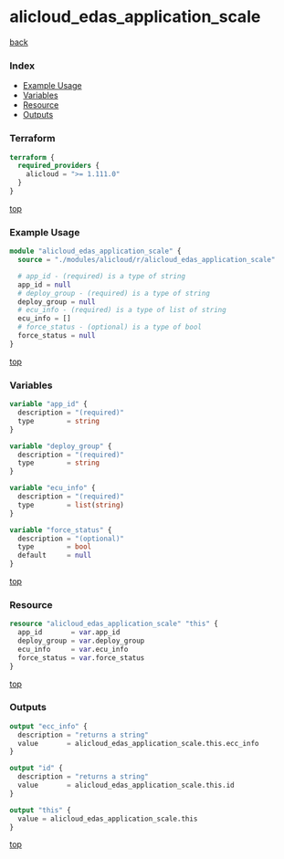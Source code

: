 # alicloud_edas_application_scale

[back](../alicloud.md)

### Index

- [Example Usage](#example-usage)
- [Variables](#variables)
- [Resource](#resource)
- [Outputs](#outputs)

### Terraform

```terraform
terraform {
  required_providers {
    alicloud = ">= 1.111.0"
  }
}
```

[top](#index)

### Example Usage

```terraform
module "alicloud_edas_application_scale" {
  source = "./modules/alicloud/r/alicloud_edas_application_scale"

  # app_id - (required) is a type of string
  app_id = null
  # deploy_group - (required) is a type of string
  deploy_group = null
  # ecu_info - (required) is a type of list of string
  ecu_info = []
  # force_status - (optional) is a type of bool
  force_status = null
}
```

[top](#index)

### Variables

```terraform
variable "app_id" {
  description = "(required)"
  type        = string
}

variable "deploy_group" {
  description = "(required)"
  type        = string
}

variable "ecu_info" {
  description = "(required)"
  type        = list(string)
}

variable "force_status" {
  description = "(optional)"
  type        = bool
  default     = null
}
```

[top](#index)

### Resource

```terraform
resource "alicloud_edas_application_scale" "this" {
  app_id       = var.app_id
  deploy_group = var.deploy_group
  ecu_info     = var.ecu_info
  force_status = var.force_status
}
```

[top](#index)

### Outputs

```terraform
output "ecc_info" {
  description = "returns a string"
  value       = alicloud_edas_application_scale.this.ecc_info
}

output "id" {
  description = "returns a string"
  value       = alicloud_edas_application_scale.this.id
}

output "this" {
  value = alicloud_edas_application_scale.this
}
```

[top](#index)